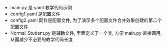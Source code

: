 - main.py 是 yaml 教学代码示例
- config1.yaml 是配置文件
- config2.yaml 同样是配置文件, 为了演示多个配置文件合并效果创建的第二个配置文件
- Normal_Student.py 是辅助文件, 里面定义了一个类, 方便 main.py 直接调用, 从而减少不必要的教学代码长度